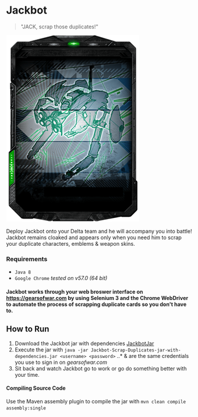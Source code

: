 # Jackbot

> "JACK, scrap those duplicates!"


![Jackbot](https://github.com/TheanosLearning/Jackbot/raw/master/images/Jackbot.png)


Deploy Jackbot onto your Delta team and he will accompany you into battle! Jackbot remains cloaked and
appears only when you need him to scrap your duplicate characters, emblems & weapon skins.

### Requirements
* `Java 8`
* `Google Chrome` _tested on v57.0 (64 bit)_

#### Jackbot works through your web broswer interface on <https://gearsofwar.com> by using Selenium 3 and the Chrome WebDriver to automate the process of scrapping duplicate cards so you don't have to.

## How to Run
1) Download the Jackbot jar with dependencies [JackbotJar](https://github.com/TheanosLearning/Jackbot/raw/master/target/Jackbot-Scrap-Duplicates-jar-with-dependencies.jar "Download Jackbot")
2) Execute the jar with `java -jar Jackbot-Scrap-Duplicates-jar-with-dependencies.jar <username> <password>`
..* _<username>_ & _<password>_ are the same credentials you use to sign in on _gearsofwar.com_
3) Sit back and watch Jackbot go to work or go do something better with your time.

#### Compiling Source Code
Use the Maven assembly plugin to compile the jar with `mvn clean compile assembly:single`
 